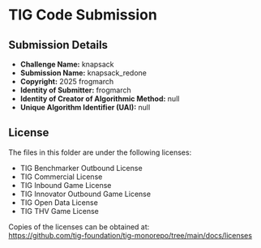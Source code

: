 # TIG Code Submission

## Submission Details

* **Challenge Name:** knapsack
* **Submission Name:** knapsack_redone
* **Copyright:** 2025 frogmarch
* **Identity of Submitter:** frogmarch
* **Identity of Creator of Algorithmic Method:** null
* **Unique Algorithm Identifier (UAI):** null

## License

The files in this folder are under the following licenses:
* TIG Benchmarker Outbound License
* TIG Commercial License
* TIG Inbound Game License
* TIG Innovator Outbound Game License
* TIG Open Data License
* TIG THV Game License

Copies of the licenses can be obtained at:  
https://github.com/tig-foundation/tig-monorepo/tree/main/docs/licenses